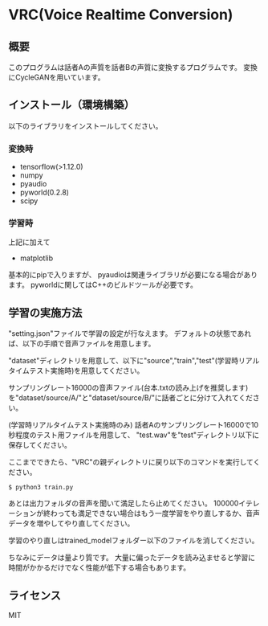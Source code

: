 # VRC(Voice Realtime Conversion)
## 概要
 このプログラムは話者Aの声質を話者Bの声質に変換するプログラムです。
変換にCycleGANを用いています。 

## インストール（環境構築）
以下のライブラリをインストールしてください。

### 変換時
- tensorflow(>1.12.0)
- numpy
- pyaudio
- pyworld(0.2.8)
- scipy

### 学習時
上記に加えて
- matplotlib

基本的にpipで入りますが、
pyaudioは関連ライブラリが必要になる場合があります。
pyworldに関してはC++のビルドツールが必要です。


## 学習の実施方法
"setting.json"ファイルで学習の設定が行なえます。
デフォルトの状態であれば、以下の手順で音声ファイルを用意します。

"dataset"ディレクトリを用意して、以下に"source","train","test"(学習時リアルタイムテスト実施時)を用意してください。

サンプリングレート16000の音声ファイル(台本.txtの読み上げを推奨します)
を"dataset/source/A/"と"dataset/source/B/"に話者ごとに分けて入れてください。

(学習時リアルタイムテスト実施時のみ)
話者Aのサンプリングレート16000で10秒程度のテスト用ファイルを用意して、
"test.wav"を"test"ディレクトリ以下に保存してください。

ここまでできたら、"VRC"の親ディレクトリに戻り以下のコマンドを実行してください。
```
$ python3 train.py
```
あとは出力フォルダの音声を聞いて満足したら止めてください。
100000イテレーションが終わっても満足できない場合はもう一度学習をやり直しするか、音声データを増やしてやり直してください。

学習のやり直しはtrained_modelフォルダー以下のファイルを消してください。

ちなみにデータは量より質です。
大量に偏ったデータを読み込ませると学習に時間がかかるだけでなく性能が低下する場合もあります。

## ライセンス
MIT
